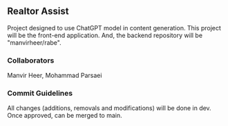 ## Realtor Assist
Project designed to use ChatGPT model in content generation. This project will be the front-end application. And, the backend repository will be "manvirheer/rabe".

### Collaborators 
Manvir Heer, Mohammad Parsaei

### Commit Guidelines
All changes (additions, removals and modifications) will be done in dev. Once approved, can be merged to main.
